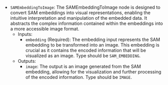 - `SAMEmbeddingToImage`: The SAMEmbeddingToImage node is designed to convert SAM embeddings into visual representations, enabling the intuitive interpretation and manipulation of the embedded data. It abstracts the complex information contained within the embeddings into a more accessible image format.
    - Inputs:
        - `embedding` (Required): The embedding input represents the SAM embedding to be transformed into an image. This embedding is crucial as it contains the encoded information that will be visualized as an image. Type should be `SAM_EMBEDDING`.
    - Outputs:
        - `image`: The output is an image generated from the SAM embedding, allowing for the visualization and further processing of the encoded information. Type should be `IMAGE`.
